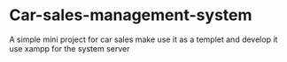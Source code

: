 # Car-sales-management-system
A simple mini project for car sales
make use it as a templet and develop it 
use xampp for the system server
